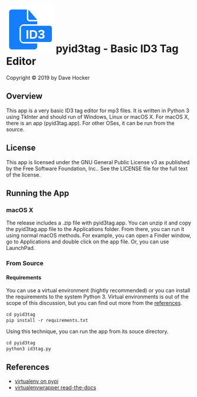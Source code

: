 # ![ID3Tag Logo](resources/id3tag.gif) pyid3tag - Basic ID3 Tag Editor
Copyright © 2019 by Dave Hocker

## Overview
This app is a very basic ID3 tag editor for mp3 files. It is written in Python 3 
using TkInter and
should run of Windows, Linux or macOS X. For macOS X, there is an app (pyid3tag.app).
For other OSes, it can be run from the source.

## License

This app is licensed under the GNU General Public License v3 as published 
by the Free Software Foundation, Inc..
See the LICENSE file for the full text of the license.

## Running the App
### macOS X
The release includes a .zip file with pyid3tag.app. You can unzip it and copy the
pyid3tag.app file to the Applications folder. From there, you can run it using normal
macOS methods. For example, you can open a Finder window, go to Applications and double
click on the app file. Or, you can use LaunchPad.

### From Source
#### Requirements
You can use a virtual environment (hightly recommended) or you can install the 
requirements to the system Python 3. Virtual environments is out of the scope of
this discussion, but you can find out more from the [references](#references).

    cd pyid3tag
    pip install -r requirements.txt

Using this technique, you can run the app from its souce directory.

    cd pyid3tag
    python3 id3tag.py

## References <a id="references"></a>
* [virtualenv on pypi](https://virtualenv.pypa.io/en/latest/)
* [virtualenvwrapper read-the-docs](https://virtualenvwrapper.readthedocs.io/en/latest/)
